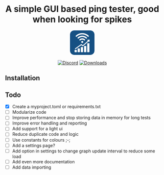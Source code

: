 <h1 align="center">
A simple GUI based ping tester, good when looking for spikes
</h1>



<div align="center">

![pl_logo](https://raw.githubusercontent.com/fivepandasna/Ping-Poller/main/assets/icons/icon-80.png)

[![Discord](https://img.shields.io/badge/Discord-FivePandas-9089DA?logo=discord&style=for-the-badge)](https://discord.com/users/628709323068932125)
[![Downloads](https://img.shields.io/github/downloads/fivepandasna/Ping-Poller/total?label=downloads&color=208a19&logo=github&style=for-the-badge)](https://github.com/fivepandasna/Ping-Poller/releases)
</div>

## Installation 


## Todo

- [x] Create a myproject.toml or requirements.txt
- [ ] Modularize code
- [ ] Improve performance and stop storing data in memory for long tests
- [ ] Improve error handling and reporting
- [ ] Add support for a light ui
- [ ] Reduce duplicate code and logic
- [ ] Use constants for colours ;-;
- [ ] Add a settings page?
- [ ] Add option in settings to change graph update interval to reduce some load
- [ ] Add even more documentation
- [ ] Add data importing 